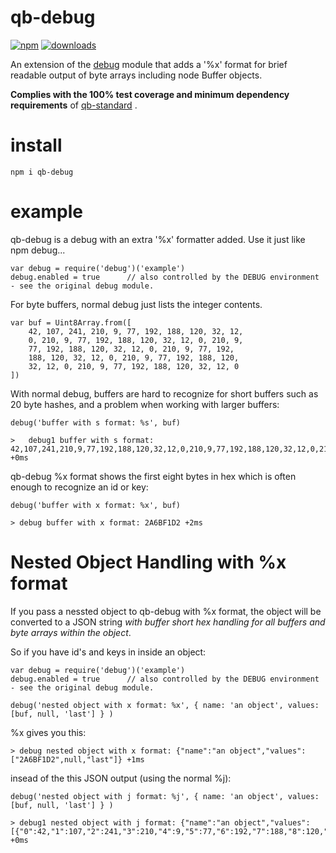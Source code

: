 # qb-debug

[![npm][npm-image]][npm-url]
[![downloads][downloads-image]][npm-url]

[npm-image]:       https://img.shields.io/npm/v/qb-debug.svg
[downloads-image]: https://img.shields.io/npm/dm/qb-debug.svg
[npm-url]:         https://npmjs.org/package/qb-debug

An extension of the [debug](https://github.com/visionmedia/debug) module that adds a '%x' format
for brief readable output of byte arrays including node Buffer objects.

**Complies with the 100% test coverage and minimum dependency requirements** of 
[qb-standard](http://github.com/quicbit-js/qb-standard) . 

# install

    npm i qb-debug
    
# example

qb-debug is a debug with an extra '%x' formatter added.  Use it just like npm debug...

    var debug = require('debug')('example')
    debug.enabled = true      // also controlled by the DEBUG environment - see the original debug module.
    
For byte buffers, normal debug just lists the integer contents.

    var buf = Uint8Array.from([
        42, 107, 241, 210, 9, 77, 192, 188, 120, 32, 12, 
        0, 210, 9, 77, 192, 188, 120, 32, 12, 0, 210, 9, 
        77, 192, 188, 120, 32, 12, 0, 210, 9, 77, 192, 
        188, 120, 32, 12, 0, 210, 9, 77, 192, 188, 120, 
        32, 12, 0, 210, 9, 77, 192, 188, 120, 32, 12, 0
    ])
    
With normal debug, buffers are hard to recognize for short buffers such as 20 byte hashes, and a problem when working with
larger buffers:

    debug('buffer with s format: %s', buf)
    
    >   debug1 buffer with s format: 42,107,241,210,9,77,192,188,120,32,12,0,210,9,77,192,188,120,32,12,0,210,9,77,192,188,120,32,12,0,210,9,77,192,188,120,32,12,0,210,9,77,192,188,120,32,12,0,210,9,77,192,188,120,32,12,0 +0ms


qb-debug %x format shows the first eight bytes in hex which is often enough to recognize an id or key:

    debug('buffer with x format: %x', buf)
    
    > debug buffer with x format: 2A6BF1D2 +2ms
    
# Nested Object Handling with %x format

If you pass a nessted object to qb-debug with %x format, the object will be converted to a JSON string 
*with buffer short hex handling for all buffers and byte arrays within the object*.

So if you have id's and keys in inside an object:

    var debug = require('debug')('example')
    debug.enabled = true      // also controlled by the DEBUG environment - see the original debug module.

    debug('nested object with x format: %x', { name: 'an object', values: [buf, null, 'last'] } )

%x gives you this:

    > debug nested object with x format: {"name":"an object","values":["2A6BF1D2",null,"last"]} +1ms

insead of the this JSON output (using the normal %j):

    debug('nested object with j format: %j', { name: 'an object', values: [buf, null, 'last'] } )
    
    > debug1 nested object with j format: {"name":"an object","values":[{"0":42,"1":107,"2":241,"3":210,"4":9,"5":77,"6":192,"7":188,"8":120,"9":32,"10":12,"11":0,"12":210,"13":9,"14":77,"15":192,"16":188,"17":120,"18":32,"19":12,"20":0,"21":210,"22":9,"23":77,"24":192,"25":188,"26":120,"27":32,"28":12,"29":0,"30":210,"31":9,"32":77,"33":192,"34":188,"35":120,"36":32,"37":12,"38":0,"39":210,"40":9,"41":77,"42":192,"43":188,"44":120,"45":32,"46":12,"47":0,"48":210,"49":9,"50":77,"51":192,"52":188,"53":120,"54":32,"55":12,"56":0},null,"last"]} +0ms


